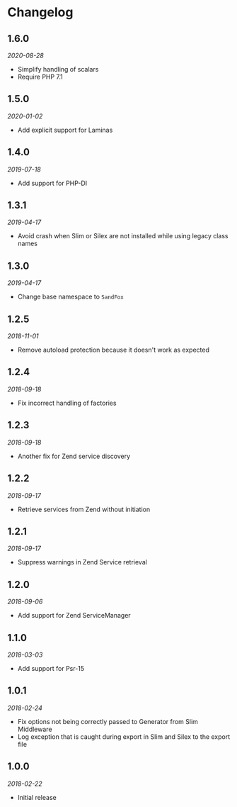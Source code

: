 # Changelog

## 1.6.0

*2020-08-28*

* Simplify handling of scalars
* Require PHP 7.1

## 1.5.0

*2020-01-02*

* Add explicit support for Laminas

## 1.4.0

*2019-07-18*

* Add support for PHP-DI

## 1.3.1

*2019-04-17*

* Avoid crash when Slim or Silex are not installed while using legacy class names

## 1.3.0

*2019-04-17*

* Change base namespace to `SandFox`

## 1.2.5

*2018-11-01*

* Remove autoload protection because it doesn't work as expected

## 1.2.4

*2018-09-18*

* Fix incorrect handling of factories

## 1.2.3

*2018-09-18*

* Another fix for Zend service discovery

## 1.2.2

*2018-09-17*

* Retrieve services from Zend without initiation

## 1.2.1

*2018-09-17*

* Suppress warnings in Zend Service retrieval

## 1.2.0

*2018-09-06*

* Add support for Zend ServiceManager

## 1.1.0

*2018-03-03*

* Add support for Psr-15

## 1.0.1

*2018-02-24*

* Fix options not being correctly passed to Generator from Slim Middleware
* Log exception that is caught during export in Slim and Silex to the export file

## 1.0.0

*2018-02-22*

* Initial release
